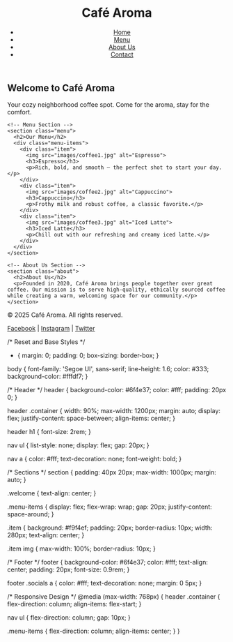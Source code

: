 <!DOCTYPE html>
<html lang="en">
<head>
  <meta charset="UTF-8" />
  <meta name="viewport" content="width=device-width, initial-scale=1.0" />
  <title>Café Aroma</title>
  <link rel="stylesheet" href="style.css" />
</head>
<body>

  <!-- Header -->
  <header>
    <div class="container">
      <h1>Café Aroma</h1>
      <nav>
        <ul>
          <li><a href="#">Home</a></li>
          <li><a href="#">Menu</a></li>
          <li><a href="#">About Us</a></li>
          <li><a href="#">Contact</a></li>
        </ul>
      </nav>
    </div>
  </header>

  <!-- Main Content -->
  <main>
    <!-- Welcome Section -->
    <section class="welcome">
      <h2>Welcome to Café Aroma</h2>
      <p>Your cozy neighborhood coffee spot. Come for the aroma, stay for the comfort.</p>
    </section>

    <!-- Menu Section -->
    <section class="menu">
      <h2>Our Menu</h2>
      <div class="menu-items">
        <div class="item">
          <img src="images/coffee1.jpg" alt="Espresso">
          <h3>Espresso</h3>
          <p>Rich, bold, and smooth – the perfect shot to start your day.</p>
        </div>
        <div class="item">
          <img src="images/coffee2.jpg" alt="Cappuccino">
          <h3>Cappuccino</h3>
          <p>Frothy milk and robust coffee, a classic favorite.</p>
        </div>
        <div class="item">
          <img src="images/coffee3.jpg" alt="Iced Latte">
          <h3>Iced Latte</h3>
          <p>Chill out with our refreshing and creamy iced latte.</p>
        </div>
      </div>
    </section>

    <!-- About Us Section -->
    <section class="about">
      <h2>About Us</h2>
      <p>Founded in 2020, Café Aroma brings people together over great coffee. Our mission is to serve high-quality, ethically sourced coffee while creating a warm, welcoming space for our community.</p>
    </section>
  </main>

  <!-- Footer -->
  <footer>
    <p>&copy; 2025 Café Aroma. All rights reserved.</p>
    <div class="socials">
      <a href="#">Facebook</a> |
      <a href="#">Instagram</a> |
      <a href="#">Twitter</a>
    </div>
  </footer>

</body>
</html>





/* Reset and Base Styles */
* {
  margin: 0;
  padding: 0;
  box-sizing: border-box;
}

body {
  font-family: 'Segoe UI', sans-serif;
  line-height: 1.6;
  color: #333;
  background-color: #fffdf7;
}

/* Header */
header {
  background-color: #6f4e37;
  color: #fff;
  padding: 20px 0;
}

header .container {
  width: 90%;
  max-width: 1200px;
  margin: auto;
  display: flex;
  justify-content: space-between;
  align-items: center;
}

header h1 {
  font-size: 2rem;
}

nav ul {
  list-style: none;
  display: flex;
  gap: 20px;
}

nav a {
  color: #fff;
  text-decoration: none;
  font-weight: bold;
}

/* Sections */
section {
  padding: 40px 20px;
  max-width: 1000px;
  margin: auto;
}

.welcome {
  text-align: center;
}

.menu-items {
  display: flex;
  flex-wrap: wrap;
  gap: 20px;
  justify-content: space-around;
}

.item {
  background: #f9f4ef;
  padding: 20px;
  border-radius: 10px;
  width: 280px;
  text-align: center;
}

.item img {
  max-width: 100%;
  border-radius: 10px;
}

/* Footer */
footer {
  background-color: #6f4e37;
  color: #fff;
  text-align: center;
  padding: 20px;
  font-size: 0.9rem;
}

footer .socials a {
  color: #fff;
  text-decoration: none;
  margin: 0 5px;
}

/* Responsive Design */
@media (max-width: 768px) {
  header .container {
    flex-direction: column;
    align-items: flex-start;
  }

  nav ul {
    flex-direction: column;
    gap: 10px;
  }

  .menu-items {
    flex-direction: column;
    align-items: center;
  }
}
